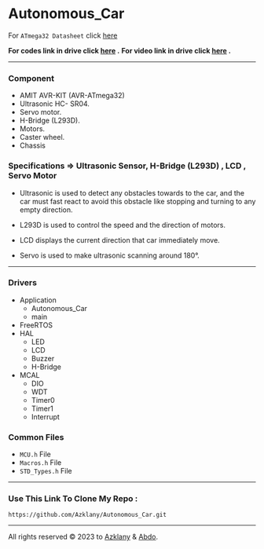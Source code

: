 # Autonomous_Car
For `ATmega32 Datasheet` click [here](https://pdf1.alldatasheet.com/datasheet-pdf/view/77378/ATMEL/ATMEGA32.html)

**For codes link in drive click [here](https://drive.google.com/drive/folders/1PElyw5Zpfie02ob1f3pAfgriC47IlpKx?usp=drive_link) .**
**For video link in drive click [here](https://drive.google.com/drive/folders/1-vLx3IUDkNg6pl5HG_9tUQvENXiMQRz7?usp=drive_link) .**
<hr>

### Component
- AMIT AVR-KIT (AVR-ATmega32)
- Ultrasonic HC- SR04.
- Servo motor.
- H-Bridge (L293D).
- Motors.
- Caster wheel.
- Chassis

### Specifications => Ultrasonic Sensor, H-Bridge (L293D) , LCD , Servo Motor 
- Ultrasonic is used to detect any obstacles towards to the car, and
the car must fast react to avoid this obstacle like stopping and
turning to any empty direction.

- L293D is used to control the speed and the direction of motors.

- LCD displays the current direction that car immediately move.

- Servo is used to make ultrasonic scanning around 180°.


 <hr>

### Drivers
- Application
  - Autonomous_Car
  - main
- FreeRTOS 
- HAL
  - LED
  - LCD
  - Buzzer
  - H-Bridge
- MCAL
  - DIO
  - WDT
  - Timer0
  - Timer1
  - Interrupt

### Common Files
- `MCU.h` File
- `Macros.h` File
- `STD_Types.h` File

<hr>

### Use This Link To Clone My Repo :
   ```
  https://github.com/Azklany/Autonomous_Car.git
  ```
<hr>

All rights reserved © 2023 to [Azklany](https://github.com/Azklany) & [Abdo](https://github.com/AbdulrahmanElanani).

